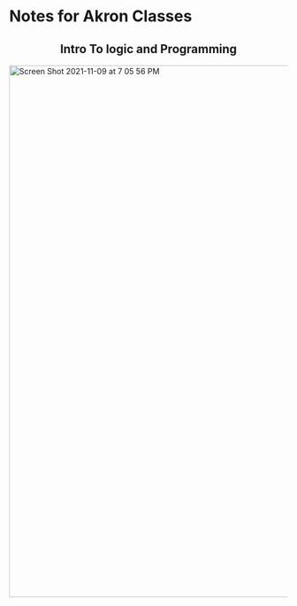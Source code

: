 # Notes for Akron Classes


<h2 align="center">Intro To logic and Programming</h2>
<img width="962" alt="Screen Shot 2021-11-09 at 7 05 56 PM" src="https://user-images.githubusercontent.com/61941978/144934655-07c29fcf-7943-4cde-b383-f6e34ba6d5d6.png">

